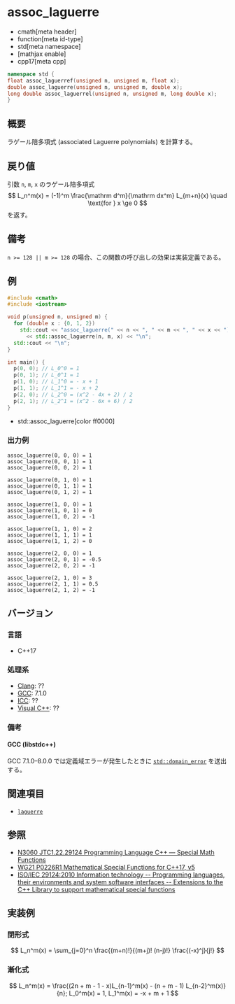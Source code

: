 # assoc_laguerre
* cmath[meta header]
* function[meta id-type]
* std[meta namespace]
* [mathjax enable]
* cpp17[meta cpp]

```cpp
namespace std {
float assoc_laguerref(unsigned n, unsigned m, float x);
double assoc_laguerre(unsigned n, unsigned m, double x);
long double assoc_laguerrel(unsigned n, unsigned m, long double x);
}
```

## 概要
ラゲール陪多項式 (associated Laguerre polynomials) を計算する。


## 戻り値
引数 `n`, `m`, `x` のラゲール陪多項式
$$
L_n^m(x) = (-1)^m \frac{\mathrm d^m}{\mathrm dx^m} L_{m+n}(x) \quad \text{for } x \ge 0
$$
を返す。


## 備考
`n >= 128 || m >= 128` の場合、この関数の呼び出しの効果は実装定義である。


## 例
```cpp
#include <cmath>
#include <iostream>

void p(unsigned n, unsigned m) {
  for (double x : {0, 1, 2})
    std::cout << "assoc_laguerre(" << n << ", " << m << ", " << x << ") = "
      << std::assoc_laguerre(n, m, x) << "\n";
  std::cout << "\n";
}

int main() {
  p(0, 0); // L_0^0 = 1
  p(0, 1); // L_0^1 = 1
  p(1, 0); // L_1^0 = - x + 1
  p(1, 1); // L_1^1 = - x + 2
  p(2, 0); // L_2^0 = (x^2 - 4x + 2) / 2
  p(2, 1); // L_2^1 = (x^2 - 6x + 6) / 2
}
```
* std::assoc_laguerre[color ff0000]

### 出力例
```
assoc_laguerre(0, 0, 0) = 1
assoc_laguerre(0, 0, 1) = 1
assoc_laguerre(0, 0, 2) = 1

assoc_laguerre(0, 1, 0) = 1
assoc_laguerre(0, 1, 1) = 1
assoc_laguerre(0, 1, 2) = 1

assoc_laguerre(1, 0, 0) = 1
assoc_laguerre(1, 0, 1) = 0
assoc_laguerre(1, 0, 2) = -1

assoc_laguerre(1, 1, 0) = 2
assoc_laguerre(1, 1, 1) = 1
assoc_laguerre(1, 1, 2) = 0

assoc_laguerre(2, 0, 0) = 1
assoc_laguerre(2, 0, 1) = -0.5
assoc_laguerre(2, 0, 2) = -1

assoc_laguerre(2, 1, 0) = 3
assoc_laguerre(2, 1, 1) = 0.5
assoc_laguerre(2, 1, 2) = -1

```


## バージョン
### 言語
- C++17

### 処理系
- [Clang](/implementation.md#clang): ??
- [GCC](/implementation.md#gcc): 7.1.0
- [ICC](/implementation.md#icc): ??
- [Visual C++](/implementation.md#visual_cpp): ??

### 備考
#### GCC (libstdc++)
GCC 7.1.0–8.0.0 では定義域エラーが発生したときに [`std::domain_error`](/reference/stdexcept.md) を送出する。


## 関連項目
* [`laguerre`](laguerre.md)


## 参照
- [N3060 JTC1.22.29124 Programming Language C++ — Special Math Functions](http://www.open-std.org/jtc1/sc22/wg21/docs/papers/2010/n3060.pdf)
- [WG21 P0226R1 Mathematical Special Functions for C++17, v5](https://isocpp.org/files/papers/P0226R1.pdf)
- [ISO/IEC 29124:2010 Information technology -- Programming languages, their environments and system software interfaces -- Extensions to the C++ Library to support mathematical special functions](https://www.iso.org/standard/50511.html)


## 実装例
### 閉形式
$$
L_n^m(x) = \sum_{j=0}^n \frac{(m+n)!}{(m+j)! (n-j)!} \frac{(-x)^j}{j!}
$$

### 漸化式
$$
L_n^m(x) = \frac{(2n + m - 1 - x)L_{n-1}^m(x) - (n + m - 1) L_{n-2}^m(x)}{n};
L_0^m(x) = 1, L_1^m(x) = -x + m + 1
$$

